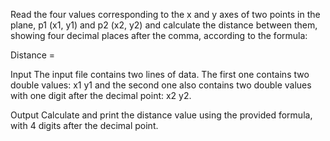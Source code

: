Read the four values corresponding to the x and y axes of two points in the plane, p1 (x1, y1) and p2 (x2, y2) and calculate the distance between them, showing four decimal places after the comma, according to the formula:

Distance = 

Input
The input file contains two lines of data. The first one contains two double values: x1 y1 and the second one also contains two double values with one digit after the decimal point: x2 y2.

Output
Calculate and print the distance value using the provided formula, with 4 digits after the decimal point.